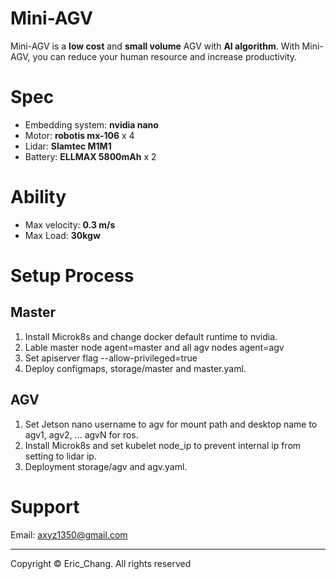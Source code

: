 # Mini-AGV
Mini-AGV is a **low cost** and **small volume** AGV with **AI algorithm**. With Mini-AGV, you can reduce your human resource and increase productivity.
# Spec
* Embedding system: **nvidia nano**
* Motor: **robotis mx-106** x 4
* Lidar: **Slamtec M1M1**
* Battery: **ELLMAX 5800mAh** x 2   
# Ability
* Max velocity: **0.3 m/s**
* Max Load: **30kgw**
# Setup Process
## Master   
1. Install Microk8s and change docker default runtime to nvidia.
2. Lable master node agent=master and all agv nodes agent=agv
3. Set apiserver flag --allow-privileged=true
4. Deploy configmaps, storage/master and master.yaml.
## AGV
1. Set Jetson nano username to agv for mount path and desktop name to agv1, agv2, ... agvN for ros.
2. Install Microk8s and set kubelet node_ip to prevent internal ip from setting to lidar ip.
3. Deployment storage/agv and agv.yaml.
# Support
Email: axyz1350@gmail.com

---   
Copyright © Eric_Chang. All rights reserved